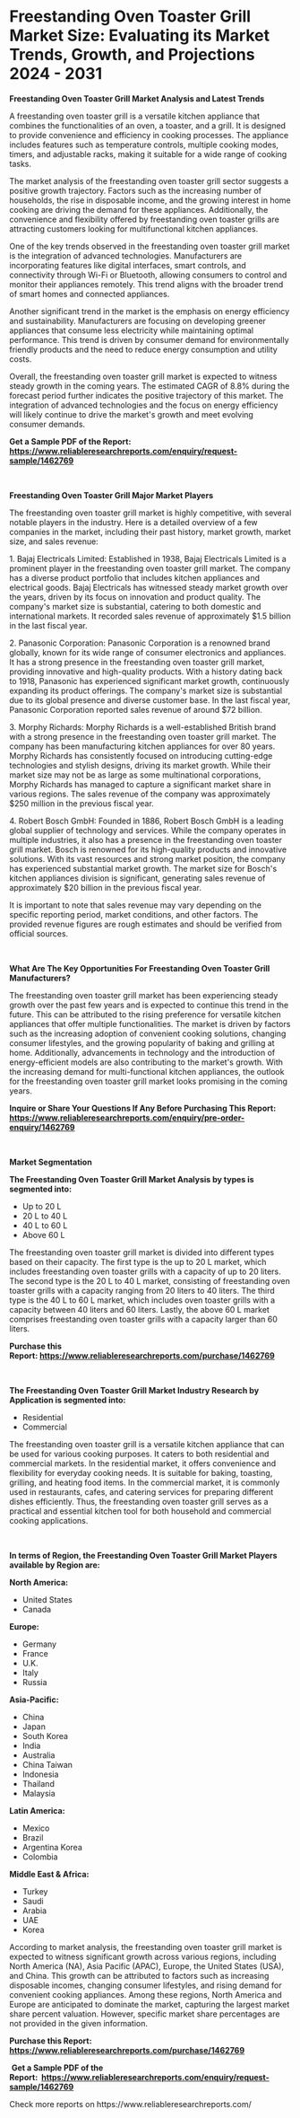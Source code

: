 <p><h1>Freestanding Oven Toaster Grill Market Size: Evaluating its Market Trends, Growth, and Projections 2024 - 2031</h1></p><p><strong>Freestanding Oven Toaster Grill Market Analysis and Latest Trends</strong></p>
<p><p>A freestanding oven toaster grill is a versatile kitchen appliance that combines the functionalities of an oven, a toaster, and a grill. It is designed to provide convenience and efficiency in cooking processes. The appliance includes features such as temperature controls, multiple cooking modes, timers, and adjustable racks, making it suitable for a wide range of cooking tasks.</p><p>The market analysis of the freestanding oven toaster grill sector suggests a positive growth trajectory. Factors such as the increasing number of households, the rise in disposable income, and the growing interest in home cooking are driving the demand for these appliances. Additionally, the convenience and flexibility offered by freestanding oven toaster grills are attracting customers looking for multifunctional kitchen appliances.</p><p>One of the key trends observed in the freestanding oven toaster grill market is the integration of advanced technologies. Manufacturers are incorporating features like digital interfaces, smart controls, and connectivity through Wi-Fi or Bluetooth, allowing consumers to control and monitor their appliances remotely. This trend aligns with the broader trend of smart homes and connected appliances.</p><p>Another significant trend in the market is the emphasis on energy efficiency and sustainability. Manufacturers are focusing on developing greener appliances that consume less electricity while maintaining optimal performance. This trend is driven by consumer demand for environmentally friendly products and the need to reduce energy consumption and utility costs.</p><p>Overall, the freestanding oven toaster grill market is expected to witness steady growth in the coming years. The estimated CAGR of 8.8% during the forecast period further indicates the positive trajectory of this market. The integration of advanced technologies and the focus on energy efficiency will likely continue to drive the market's growth and meet evolving consumer demands.</p></p>
<p><strong>Get a Sample PDF of the Report:&nbsp; <a href="https://www.reliableresearchreports.com/enquiry/request-sample/1462769">https://www.reliableresearchreports.com/enquiry/request-sample/1462769</a></strong></p>
<p>&nbsp;</p>
<p><strong>Freestanding Oven Toaster Grill Major Market Players</strong></p>
<p><p>The freestanding oven toaster grill market is highly competitive, with several notable players in the industry. Here is a detailed overview of a few companies in the market, including their past history, market growth, market size, and sales revenue:</p><p>1. Bajaj Electricals Limited: Established in 1938, Bajaj Electricals Limited is a prominent player in the freestanding oven toaster grill market. The company has a diverse product portfolio that includes kitchen appliances and electrical goods. Bajaj Electricals has witnessed steady market growth over the years, driven by its focus on innovation and product quality. The company's market size is substantial, catering to both domestic and international markets. It recorded sales revenue of approximately $1.5 billion in the last fiscal year.</p><p>2. Panasonic Corporation: Panasonic Corporation is a renowned brand globally, known for its wide range of consumer electronics and appliances. It has a strong presence in the freestanding oven toaster grill market, providing innovative and high-quality products. With a history dating back to 1918, Panasonic has experienced significant market growth, continuously expanding its product offerings. The company's market size is substantial due to its global presence and diverse customer base. In the last fiscal year, Panasonic Corporation reported sales revenue of around $72 billion.</p><p>3. Morphy Richards: Morphy Richards is a well-established British brand with a strong presence in the freestanding oven toaster grill market. The company has been manufacturing kitchen appliances for over 80 years. Morphy Richards has consistently focused on introducing cutting-edge technologies and stylish designs, driving its market growth. While their market size may not be as large as some multinational corporations, Morphy Richards has managed to capture a significant market share in various regions. The sales revenue of the company was approximately $250 million in the previous fiscal year.</p><p>4. Robert Bosch GmbH: Founded in 1886, Robert Bosch GmbH is a leading global supplier of technology and services. While the company operates in multiple industries, it also has a presence in the freestanding oven toaster grill market. Bosch is renowned for its high-quality products and innovative solutions. With its vast resources and strong market position, the company has experienced substantial market growth. The market size for Bosch's kitchen appliances division is significant, generating sales revenue of approximately $20 billion in the previous fiscal year.</p><p>It is important to note that sales revenue may vary depending on the specific reporting period, market conditions, and other factors. The provided revenue figures are rough estimates and should be verified from official sources.</p></p>
<p>&nbsp;</p>
<p><strong>What Are The Key Opportunities For Freestanding Oven Toaster Grill Manufacturers?</strong></p>
<p><p>The freestanding oven toaster grill market has been experiencing steady growth over the past few years and is expected to continue this trend in the future. This can be attributed to the rising preference for versatile kitchen appliances that offer multiple functionalities. The market is driven by factors such as the increasing adoption of convenient cooking solutions, changing consumer lifestyles, and the growing popularity of baking and grilling at home. Additionally, advancements in technology and the introduction of energy-efficient models are also contributing to the market's growth. With the increasing demand for multi-functional kitchen appliances, the outlook for the freestanding oven toaster grill market looks promising in the coming years.</p></p>
<p><strong>Inquire or Share Your Questions If Any Before Purchasing This Report: <a href="https://www.reliableresearchreports.com/enquiry/pre-order-enquiry/1462769">https://www.reliableresearchreports.com/enquiry/pre-order-enquiry/1462769</a></strong></p>
<p>&nbsp;</p>
<p><strong>Market Segmentation</strong></p>
<p><strong>The Freestanding Oven Toaster Grill Market Analysis by types is segmented into:</strong></p>
<p><ul><li>Up to 20 L</li><li>20 L to 40 L</li><li>40 L to 60 L</li><li>Above 60 L</li></ul></p>
<p><p>The freestanding oven toaster grill market is divided into different types based on their capacity. The first type is the up to 20 L market, which includes freestanding oven toaster grills with a capacity of up to 20 liters. The second type is the 20 L to 40 L market, consisting of freestanding oven toaster grills with a capacity ranging from 20 liters to 40 liters. The third type is the 40 L to 60 L market, which includes oven toaster grills with a capacity between 40 liters and 60 liters. Lastly, the above 60 L market comprises freestanding oven toaster grills with a capacity larger than 60 liters.</p></p>
<p><strong>Purchase this Report:&nbsp;<a href="https://www.reliableresearchreports.com/purchase/1462769">https://www.reliableresearchreports.com/purchase/1462769</a></strong></p>
<p>&nbsp;</p>
<p><strong>The Freestanding Oven Toaster Grill Market Industry Research by Application is segmented into:</strong></p>
<p><ul><li>Residential</li><li>Commercial</li></ul></p>
<p><p>The freestanding oven toaster grill is a versatile kitchen appliance that can be used for various cooking purposes. It caters to both residential and commercial markets. In the residential market, it offers convenience and flexibility for everyday cooking needs. It is suitable for baking, toasting, grilling, and heating food items. In the commercial market, it is commonly used in restaurants, cafes, and catering services for preparing different dishes efficiently. Thus, the freestanding oven toaster grill serves as a practical and essential kitchen tool for both household and commercial cooking applications.</p></p>
<p>&nbsp;</p>
<p><strong>In terms of Region, the Freestanding Oven Toaster Grill Market Players available by Region are:</strong></p>
<p>
    <p> <strong> North America: </strong>
        <ul>
            <li>United States</li>
            <li>Canada</li>
        </ul>
        </p> 
    <p> <strong> Europe: </strong>
        <ul>
            <li>Germany</li>
            <li>France</li>
            <li>U.K.</li>
            <li>Italy</li>
            <li>Russia</li>
        </ul>
        </p> 
    <p> <strong> Asia-Pacific: </strong>
        <ul>
            <li>China</li>
            <li>Japan</li>
            <li>South Korea</li>
            <li>India</li>
            <li>Australia</li>
            <li>China Taiwan</li>
            <li>Indonesia</li>
            <li>Thailand</li>
            <li>Malaysia</li>
        </ul>
        </p> 
    <p> <strong> Latin America: </strong>
        <ul>
            <li>Mexico</li>
            <li>Brazil</li>
            <li>Argentina Korea</li>
            <li>Colombia</li>
        </ul>
        </p> 
    <p> <strong> Middle East & Africa: </strong>
        <ul>
            <li>Turkey</li>
            <li>Saudi</li>
            <li>Arabia</li>
            <li>UAE</li>
            <li>Korea</li>
        </ul>
    </p>
    </p>
<p><p>According to market analysis, the freestanding oven toaster grill market is expected to witness significant growth across various regions, including North America (NA), Asia Pacific (APAC), Europe, the United States (USA), and China. This growth can be attributed to factors such as increasing disposable incomes, changing consumer lifestyles, and rising demand for convenient cooking appliances. Among these regions, North America and Europe are anticipated to dominate the market, capturing the largest market share percent valuation. However, specific market share percentages are not provided in the given information.</p></p>
<p><strong>Purchase this Report: <a href="https://www.reliableresearchreports.com/purchase/1462769">https://www.reliableresearchreports.com/purchase/1462769</a></strong></p>
<p>&nbsp;<strong>Get a Sample PDF of the Report:&nbsp;&nbsp;<a href="https://www.reliableresearchreports.com/enquiry/request-sample/1462769">https://www.reliableresearchreports.com/enquiry/request-sample/1462769</a></strong></p>
<p><strong></strong></p>
<p>Check more reports on https://www.reliableresearchreports.com/</p>